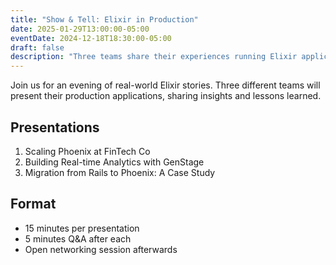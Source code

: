 ```yaml
---
title: "Show & Tell: Elixir in Production"
date: 2025-01-29T13:00:00-05:00
eventDate: 2024-12-18T18:30:00-05:00
draft: false
description: "Three teams share their experiences running Elixir applications in production, including challenges faced and lessons learned."
---
```


Join us for an evening of real-world Elixir stories. Three different teams will present their production applications, sharing insights and lessons learned.

## Presentations

1. Scaling Phoenix at FinTech Co
2. Building Real-time Analytics with GenStage
3. Migration from Rails to Phoenix: A Case Study

## Format

- 15 minutes per presentation
- 5 minutes Q&A after each
- Open networking session afterwards